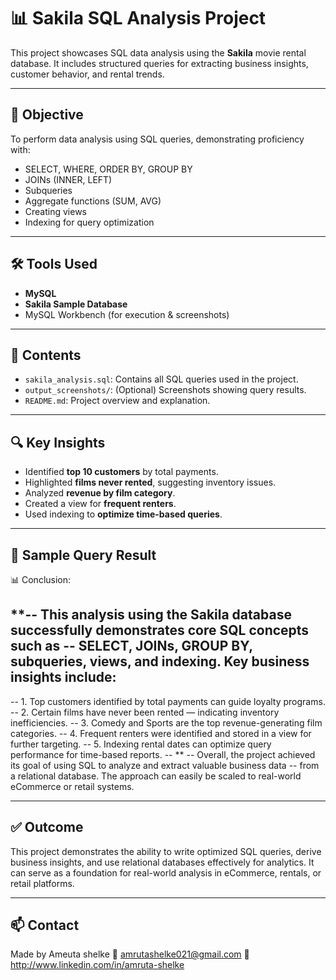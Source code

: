 # 📊 Sakila SQL Analysis Project

This project showcases SQL data analysis using the **Sakila** movie rental database. It includes structured queries for extracting business insights, customer behavior, and rental trends.

---

## 🎯 Objective

To perform data analysis using SQL queries, demonstrating proficiency with:
- SELECT, WHERE, ORDER BY, GROUP BY
- JOINs (INNER, LEFT)
- Subqueries
- Aggregate functions (SUM, AVG)
- Creating views
- Indexing for query optimization

---

## 🛠️ Tools Used
- **MySQL**
- **Sakila Sample Database**
- MySQL Workbench (for execution & screenshots)

---

## 📁 Contents

- `sakila_analysis.sql`: Contains all SQL queries used in the project.
- `output_screenshots/`: (Optional) Screenshots showing query results.
- `README.md`: Project overview and explanation.

---

## 🔍 Key Insights

- Identified **top 10 customers** by total payments.
- Highlighted **films never rented**, suggesting inventory issues.
- Analyzed **revenue by film category**.
- Created a view for **frequent renters**.
- Used indexing to **optimize time-based queries**.

---

## 📌 Sample Query Result 
📊 Conclusion:
 
**-- This analysis using the Sakila database successfully demonstrates core SQL concepts such as 
-- SELECT, JOINs, GROUP BY, subqueries, views, and indexing. Key business insights include:
-- 
-- 1. Top customers identified by total payments can guide loyalty programs.
-- 2. Certain films have never been rented — indicating inventory inefficiencies.
-- 3. Comedy and Sports are the top revenue-generating film categories.
-- 4. Frequent renters were identified and stored in a view for further targeting.
-- 5. Indexing rental dates can optimize query performance for time-based reports.
-- **
-- Overall, the project achieved its goal of using SQL to analyze and extract valuable business data 
-- from a relational database. The approach can easily be scaled to real-world eCommerce or retail systems.


---

## ✅ Outcome

This project demonstrates the ability to write optimized SQL queries, derive business insights, and use relational databases effectively for analytics. It can serve as a foundation for real-world analysis in eCommerce, rentals, or retail platforms.

---

## 📫 Contact

Made by Ameuta shelke 
📧 amrutashelke021@gmail.com
🔗 http://www.linkedin.com/in/amruta-shelke
